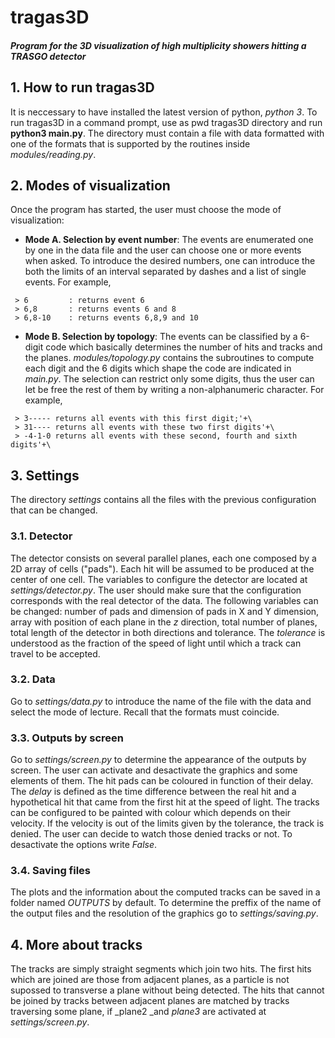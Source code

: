 # tragas3D
##### Program for the 3D visualization of high multiplicity showers hitting a TRASGO detector

## 1. How to run tragas3D
It is neccessary to have installed the latest version of python, _python 3_.
To run tragas3D in a command prompt, use as pwd tragas3D directory and run **python3 main.py**.
The directory must contain a file with data formatted with one of the formats that is supported by the routines inside _modules/reading.py_.

## 2. Modes of visualization
Once the program has started, the user must choose the mode of visualization:
  * **Mode A. Selection by event number**: The events are enumerated one by one in the data file and the user can choose one or more events when asked. To introduce the desired numbers, one can introduce the both the limits of an interval separated by dashes and a list of single events. For example,
  ```
   > 6         : returns event 6
   > 6,8       : returns events 6 and 8
   > 6,8-10    : returns events 6,8,9 and 10
  ```
  * **Mode B. Selection by topology**: The events can be classified by a 6-digit code which basically determines the number of hits and tracks and the planes. _modules/topology.py_ contains the subroutines to compute each digit and the 6 digits which shape the code are indicated in _main.py_. The selection can restrict only some digits, thus the user can let be free the rest of them by writing a non-alphanumeric character. For example,
  ```
   > 3----- returns all events with this first digit;'+\
   > 31---- returns all events with these two first digits'+\
   > -4-1-0 returns all events with these second, fourth and sixth digits'+\
  ```

## 3. Settings
The directory _settings_ contains all the files with the previous configuration that can be changed.

### 3.1. Detector
The detector consists on several parallel planes, each one composed by a 2D array of cells ("pads"). Each hit will be assumed to be produced at the center of one cell. The variables to configure the detector are located at _settings/detector.py_. The user should make sure that the configuration corresponds with the real detector of the data. The following variables can be changed: number of pads and dimension of pads in X and Y dimension, array with position of each plane in the _z_ direction, total number of planes, total length of the detector in both directions and tolerance. The _tolerance_ is understood as the fraction of the speed of light until which a track can travel to be accepted.

### 3.2. Data
Go to _settings/data.py_ to introduce the name of the file with the data and select the mode of lecture. Recall that the formats must coincide.

### 3.3. Outputs by screen
Go to _settings/screen.py_ to determine the appearance of the outputs by screen. The user can activate and desactivate the graphics and some elements of them. The hit pads can be coloured in function of their delay. The _delay_ is defined as the time difference between the real hit and a hypothetical hit that came from the first hit at the speed of light. The tracks can be configured to be painted with colour which depends on their velocity. If the velocity is out of the limits given by the tolerance, the track is denied. The user can decide to watch those denied tracks or not.
To desactivate the options write _False_.

### 3.4. Saving files
The plots and the information about the computed tracks can be saved in a folder named _OUTPUTS_ by default. To determine the preffix of the name of the output files and the resolution of the graphics go to _settings/saving.py_.

## 4. More about tracks
The tracks are simply straight segments which join two hits. The first hits which are joined are those from adjacent planes, as a particle is not supossed to transverse a plane without being detected. The hits that cannot be joined by tracks between adjacent planes are matched by tracks traversing some plane, if _plane2 _and _plane3_ are activated at _settings/screen.py_.
